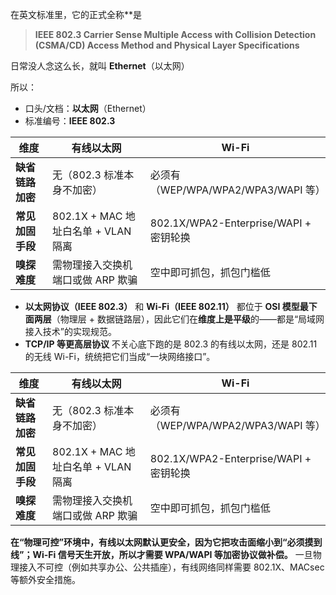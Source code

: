 在英文标准里，它的正式全称**是

> **IEEE 802.3 Carrier Sense Multiple Access with Collision Detection (CSMA/CD) Access Method and Physical Layer Specifications**

日常没人念这么长，就叫 **Ethernet**（以太网）

所以：
- 口头/文档：**以太网**（Ethernet）
- 标准编号：**IEEE 802.3**

| 维度         | 有线以太网                        | Wi-Fi                              |
| ---------- | ---------------------------- | ---------------------------------- |
| **缺省链路加密** | 无（802.3 标准本身不加密）             | 必须有（WEP/WPA/WPA2/WPA3/WAPI 等）      |
| **常见加固手段** | 802.1X + MAC 地址白名单 + VLAN 隔离 | 802.1X/WPA2-Enterprise/WAPI + 密钥轮换 |
| **嗅探难度**   | 需物理接入交换机端口或做 ARP 欺骗          | 空中即可抓包，抓包门槛低                       |

- **以太网协议（IEEE 802.3）** 和 **Wi-Fi（IEEE 802.11）** 都位于 **OSI 模型最下面两层**（物理层 + 数据链路层），因此它们在**维度上是平级**的——都是“局域网接入技术”的实现规范。
- **TCP/IP 等更高层协议** 不关心底下跑的是 802.3 的有线以太网，还是 802.11 的无线 Wi-Fi，统统把它们当成“一块网络接口”。

| 维度         | 有线以太网                        | Wi-Fi                              |
| ---------- | ---------------------------- | ---------------------------------- |
| **缺省链路加密** | 无（802.3 标准本身不加密）             | 必须有（WEP/WPA/WPA2/WPA3/WAPI 等）      |
| **常见加固手段** | 802.1X + MAC 地址白名单 + VLAN 隔离 | 802.1X/WPA2-Enterprise/WAPI + 密钥轮换 |
| **嗅探难度**   | 需物理接入交换机端口或做 ARP 欺骗          | 空中即可抓包，抓包门槛低                       |

**在“物理可控”环境中，有线以太网默认更安全，因为它把攻击面缩小到“必须摸到线”；Wi-Fi 信号天生开放，所以才需要 WPA/WAPI 等加密协议做补偿。**  一旦物理接入不可控（例如共享办公、公共插座），有线网络同样需要 802.1X、MACsec 等额外安全措施。